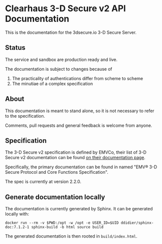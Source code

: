 # Clearhaus 3-D Secure v2 API Documentation

This is the documentation for the 3dsecure.io 3-D Secure Server.

## Status

The service and sandbox are production ready and live.

The documentation is subject to changes because of

1. The practicality of authentications differ from scheme to scheme
2. The minutiae of a complex specification

## About

This documentation is meant to stand alone, so it is not necessary to refer to the specification.

Comments, pull requests and general feedback is welcome from anyone.

## Specification

The 3-D Secure v2 specification is defined by EMVCo, their list of 3-D Secure v2
documentation can be found [on their documentation
page](https://www.emvco.com/specifications/?tax%5Bspecifications_categories%5D%5B32%5D%5B%5D=84&tax%5Bspecifications_categories%5D%5B33%5D%5B%5D=447).

Specifically, the primary documentation can be found in named "EMV® 3-D Secure
Protocol and Core Functions Specification".

The spec is currently at version 2.2.0.

## Generate documentation locally

The documentation is currently generated by Sphinx. It can be generated locally with:

	docker run --rm -v $PWD:/opt -w /opt -e USER_ID=$UID ddidier/sphinx-doc:7.1.2-1 sphinx-build -b html source build

The generated documentation is then rooted in `build/index.html`.
